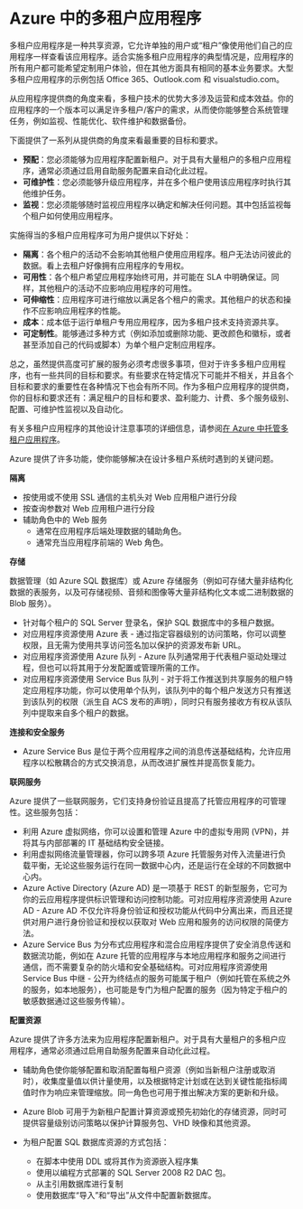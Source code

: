 <properties
	pageTitle="多租户 Web 应用模式 | Microsoft Azure"
	description="查找介绍如何在 Azure 中实现多租户 Web 应用的体系结构概述和设计模式。"
	services=""
	documentationCenter=".net"
	authors="wadepickett" 
	manager="wpickett"
	editor=""/>

<tags
	ms.service="active-directory"
	ms.date="06/05/2015"
	wacn.date="01/21/2016"/>

# Azure 中的多租户应用程序

多租户应用程序是一种共享资源，它允许单独的用户或“租户”像使用他们自己的应用程序一样查看该应用程序。适合实施多租户应用程序的典型情况是，应用程序的所有用户都可能希望定制用户体验，但在其他方面具有相同的基本业务要求。大型多租户应用程序的示例包括 Office 365、Outlook.com 和 visualstudio.com。

从应用程序提供商的角度来看，多租户技术的优势大多涉及运营和成本效益。你的应用程序的一个版本可以满足许多租户/客户的需求，从而使你能够整合系统管理任务，例如监视、性能优化、软件维护和数据备份。

下面提供了一系列从提供商的角度来看最重要的目标和要求。

- **预配**：您必须能够为应用程序配置新租户。对于具有大量租户的多租户应用程序，通常必须通过启用自助服务配置来自动化此过程。
- **可维护性**：您必须能够升级应用程序，并在多个租户使用该应用程序时执行其他维护任务。
- **监视**：您必须能够随时监视应用程序以确定和解决任何问题。其中包括监视每个租户如何使用应用程序。

实施得当的多租户应用程序可为用户提供以下好处：

- **隔离**：各个租户的活动不会影响其他租户使用应用程序。租户无法访问彼此的数据。看上去租户好像拥有应用程序的专用权。
- **可用性**：各个租户希望应用程序始终可用，并可能在 SLA 中明确保证。同样，其他租户的活动不应影响应用程序的可用性。
- **可伸缩性**：应用程序可进行缩放以满足各个租户的需求。其他租户的状态和操作不应影响应用程序的性能。
- **成本**：成本低于运行单租户专用应用程序，因为多租户技术支持资源共享。
- **可定制性**。能够通过多种方式（例如添加或删除功能、更改颜色和徽标，或者甚至添加自己的代码或脚本）为单个租户定制应用程序。

总之，虽然提供高度可扩展的服务必须考虑很多事项，但对于许多多租户应用程序，也有一些共同的目标和要求。有些要求在特定情况下可能并不相关，并且各个目标和要求的重要性在各种情况下也会有所不同。作为多租户应用程序的提供商，你的目标和要求还有：满足租户的目标和要求、盈利能力、计费、多个服务级别、配置、可维护性监视以及自动化。

有关多租户应用程序的其他设计注意事项的详细信息，请参阅[在 Azure 中托管多租户应用程序][]。

Azure 提供了许多功能，使你能够解决在设计多租户系统时遇到的关键问题。

**隔离**

- 按使用或不使用 SSL 通信的主机头对 Web 应用租户进行分段
- 按查询参数对 Web 应用租户进行分段
- 辅助角色中的 Web 服务
	- 通常在应用程序后端处理数据的辅助角色。
	- 通常充当应用程序前端的 Web 角色。

**存储**

数据管理（如 Azure SQL 数据库）或 Azure 存储服务（例如可存储大量非结构化数据的表服务，以及可存储视频、音频和图像等大量非结构化文本或二进制数据的 Blob 服务）。

- 针对每个租户的 SQL Server 登录名，保护 SQL 数据库中的多租户数据。
- 对应用程序资源使用 Azure 表 - 通过指定容器级别的访问策略，你可以调整权限，且无需为使用共享访问签名加以保护的资源发布新 URL。
- 对应用程序资源使用 Azure 队列 - Azure 队列通常用于代表租户驱动处理过程，但也可以将其用于分发配置或管理所需的工作。
- 对应用程序资源使用 Service Bus 队列 - 对于将工作推送到共享服务的租户特定应用程序功能，你可以使用单个队列，该队列中的每个租户发送方只有推送到该队列的权限（派生自 ACS 发布的声明），同时只有服务接收方有权从该队列中提取来自多个租户的数据。


**连接和安全服务**

- Azure Service Bus 是位于两个应用程序之间的消息传送基础结构，允许应用程序以松散耦合的方式交换消息，从而改进扩展性并提高恢复能力。

**联网服务**

Azure 提供了一些联网服务，它们支持身份验证且提高了托管应用程序的可管理性。这些服务包括：

- 利用 Azure 虚拟网络，你可以设置和管理 Azure 中的虚拟专用网 (VPN)，并将其与内部部署的 IT 基础结构安全链接。
- 利用虚拟网络流量管理器，你可以跨多项 Azure 托管服务对传入流量进行负载平衡，无论这些服务运行在同一数据中心内，还是运行在全球的不同数据中心内。
- Azure Active Directory (Azure AD) 是一项基于 REST 的新型服务，它可为你的云应用程序提供标识管理和访问控制功能。可对应用程序资源使用 Azure AD - Azure AD 不仅允许将身份验证和授权功能从代码中分离出来，而且还提供对用户进行身份验证和授权以获取对 Web 应用和服务的访问权限的简便方法。
- Azure Service Bus 为分布式应用程序和混合应用程序提供了安全消息传送和数据流功能，例如在 Azure 托管的应用程序与本地应用程序和服务之间进行通信，而不需要复杂的防火墙和安全基础结构。可对应用程序资源使用 Service Bus 中继 - 公开为终结点的服务可能属于租户（例如托管在系统之外的服务，如本地服务），也可能是专门为租户配置的服务（因为特定于租户的敏感数据通过这些服务传输）。



**配置资源**

Azure 提供了许多方法来为应用程序配置新租户。对于具有大量租户的多租户应用程序，通常必须通过启用自助服务配置来自动化此过程。

- 辅助角色使你能够配置和取消配置每租户资源（例如当新租户注册或取消时），收集度量值以供计量使用，以及根据特定计划或在达到关键性能指标阈值时作为响应来管理缩放。同一角色也可用于推出解决方案的更新和升级。
- Azure Blob 可用于为新租户配置计算资源或预先初始化的存储资源，同时可提供容量级别访问策略以保护计算服务包、VHD 映像和其他资源。
- 为租户配置 SQL 数据库资源的方式包括：

	- 	在脚本中使用 DDL 或将其作为资源嵌入程序集
	- 	使用以编程方式部署的 SQL Server 2008 R2 DAC 包。
	- 	从主引用数据库进行复制
	- 	使用数据库“导入”和“导出”从文件中配置新数据库。



<!--links-->

[在 Azure 中托管多租户应用程序]: http://msdn.microsoft.com/zh-cn/library/hh534480.aspx
[Designing Multitenant Applications on Azure]: http://msdn.microsoft.com/zh-cn/library/windowsazure/hh689716

<!---HONumber=71-->